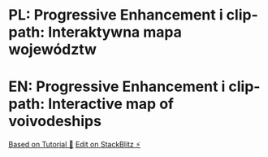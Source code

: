 # PL: Progressive Enhancement i clip-path: Interaktywna mapa województw
# EN: Progressive Enhancement i clip-path: Interactive map of voivodeships

[Based on Tutorial 🔨](https://www.youtube.com/watch?v=ezRV-bphr2g)
[Edit on StackBlitz ⚡️](https://stackblitz.com/edit/web-platform-7gtwsj)
